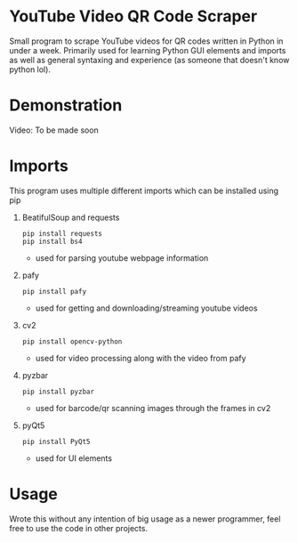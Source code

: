 # YouTube Video QR Code Scraper
 Small program to scrape YouTube videos for QR codes written in Python in under a week. Primarily used for learning Python GUI elements and imports as well as general syntaxing and experience (as someone that doesn't know python lol).
 
 # Demonstration
 Video: To be made soon

# Imports
This program uses multiple different imports which can be installed using pip

1. BeatifulSoup and requests
     ```
     pip install requests
     pip install bs4
     ```
   - used for parsing youtube webpage information
   
2. pafy
     ```
     pip install pafy
     ```
     - used for getting and downloading/streaming youtube videos

3. cv2
     ```
     pip install opencv-python
     ```
     - used for video processing along with the video from pafy

4. pyzbar
     ```
     pip install pyzbar
     ```
     - used for barcode/qr scanning images through the frames in cv2
     
5. pyQt5
     ```
     pip install PyQt5
     ```
     - used for UI elements
     
    
# Usage
Wrote this without any intention of big usage as a newer programmer, feel free to use the code in other projects.
